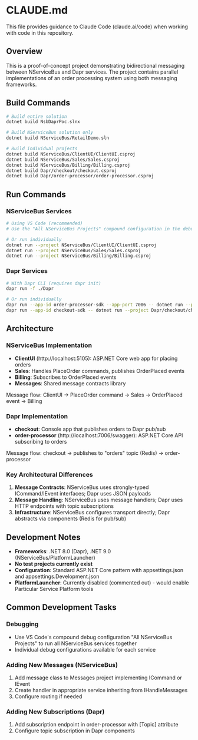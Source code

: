 # CLAUDE.md

This file provides guidance to Claude Code (claude.ai/code) when working with code in this repository.

## Overview

This is a proof-of-concept project demonstrating bidirectional messaging between NServiceBus and Dapr services. The project contains parallel implementations of an order processing system using both messaging frameworks.

## Build Commands

```bash
# Build entire solution
dotnet build NsbDaprPoc.slnx

# Build NServiceBus solution only
dotnet build NServiceBus/RetailDemo.sln

# Build individual projects
dotnet build NServiceBus/ClientUI/ClientUI.csproj
dotnet build NServiceBus/Sales/Sales.csproj
dotnet build NServiceBus/Billing/Billing.csproj
dotnet build Dapr/checkout/checkout.csproj
dotnet build Dapr/order-processor/order-processor.csproj
```

## Run Commands

### NServiceBus Services
```bash
# Using VS Code (recommended)
# Use the "All NServiceBus Projects" compound configuration in the debugger

# Or run individually
dotnet run --project NServiceBus/ClientUI/ClientUI.csproj
dotnet run --project NServiceBus/Sales/Sales.csproj
dotnet run --project NServiceBus/Billing/Billing.csproj
```

### Dapr Services
```bash
# With Dapr CLI (requires dapr init)
dapr run -f ./Dapr

# Or run individually
dapr run --app-id order-processor-sdk --app-port 7006 -- dotnet run --project Dapr/order-processor/order-processor.csproj
dapr run --app-id checkout-sdk -- dotnet run --project Dapr/checkout/checkout.csproj
```

## Architecture

### NServiceBus Implementation
- **ClientUI** (http://localhost:5105): ASP.NET Core web app for placing orders
- **Sales**: Handles PlaceOrder commands, publishes OrderPlaced events
- **Billing**: Subscribes to OrderPlaced events
- **Messages**: Shared message contracts library

Message flow: ClientUI → PlaceOrder command → Sales → OrderPlaced event → Billing

### Dapr Implementation
- **checkout**: Console app that publishes orders to Dapr pub/sub
- **order-processor** (http://localhost:7006/swagger): ASP.NET Core API subscribing to orders

Message flow: checkout → publishes to "orders" topic (Redis) → order-processor

### Key Architectural Differences
1. **Message Contracts**: NServiceBus uses strongly-typed ICommand/IEvent interfaces; Dapr uses JSON payloads
2. **Message Handling**: NServiceBus uses message handlers; Dapr uses HTTP endpoints with topic subscriptions
3. **Infrastructure**: NServiceBus configures transport directly; Dapr abstracts via components (Redis for pub/sub)

## Development Notes

- **Frameworks**: .NET 8.0 (Dapr), .NET 9.0 (NServiceBus/PlatformLauncher)
- **No test projects currently exist**
- **Configuration**: Standard ASP.NET Core pattern with appsettings.json and appsettings.Development.json
- **PlatformLauncher**: Currently disabled (commented out) - would enable Particular Service Platform tools

## Common Development Tasks

### Debugging
- Use VS Code's compound debug configuration "All NServiceBus Projects" to run all NServiceBus services together
- Individual debug configurations available for each service

### Adding New Messages (NServiceBus)
1. Add message class to Messages project implementing ICommand or IEvent
2. Create handler in appropriate service inheriting from IHandleMessages<T>
3. Configure routing if needed

### Adding New Subscriptions (Dapr)
1. Add subscription endpoint in order-processor with [Topic] attribute
2. Configure topic subscription in Dapr components